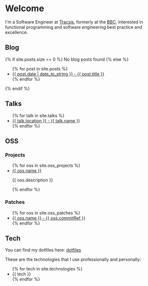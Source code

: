 ---
---

# Welcome

I'm a Software Engineer at <a href="https://www.tracsis.com/">Tracsis</a>, formerly at the <a href="https://www.bbc.co.uk">BBC</a>, interested in functional programming and software engineering best practice and excellence.
  
## Blog 
 
{% if site.posts.size == 0 %}
  No blog posts found
{% else %}
  <ul>
    {% for post in site.posts %}
      <li>
        <a href="{{ post.url }}">{{ post.date | date_to_string }} - {{ post.title }}</a>
      </li>
    {% endfor %}
  </ul>
{% endif %}
 

## Talks

<ul>
  {% for talk in site.talks %}
    <li>
      <a href="{{ talk.url }}">{{ talk.location }} - {{ talk.name }}</a>
    </li>
  {% endfor %}
</ul>

## OSS

### Projects 

<ul>
  {% for oss in site.oss_projects %}
    <li>
      <a href="{{ oss.url }}">{{ oss.name }}</a>
      <p>{{ oss.description }}</p>
    </li>
  {% endfor %}
</ul>

### Patches

<ul>
  {% for oss in site.oss_patches %}
    <li>
      <a href="{{ oss.url }}">{{ oss.name }} - {{ oss.commitRef }}</a>
    </li>
  {% endfor %}
</ul>

## Tech

You can find my dotfiles here: <a href="http://github.com/chris-bacon/config">dotfiles</a>

These are the technologies that I use professionally and personally:

<ul>
  {% for tech in site.technologies %}
    <li>
      {{ tech }}
    </li>
  {% endfor %}
</ul>
